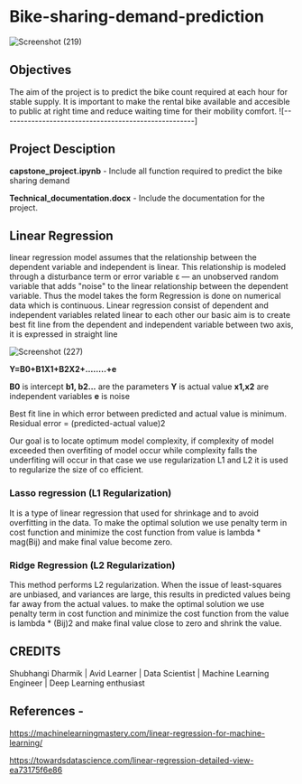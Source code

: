 # Bike-sharing-demand-prediction

![Screenshot (219)](https://user-images.githubusercontent.com/85070726/161031482-d62503d2-3243-4a9c-9b8c-516f383a947d.png)

## Objectives
The aim of the project is to predict the bike count required at each hour for stable supply. It is important to make the rental bike available and accesible to public at right time and reduce waiting time for their mobility comfort.
![-----------------------------------------------------]

## Project Desciption
**capstone_project.ipynb** - Include all function required to predict the bike sharing demand

**Technical_documentation.docx** - Include the documentation for the project.


## Linear Regression
linear regression model assumes that the relationship between the dependent variable and independent is linear. This relationship is modeled through a disturbance term or error variable ε — an unobserved random variable that adds "noise" to the linear relationship between the dependent variable. Thus the model takes the form
Regression is done on numerical data which is continuous.
Linear regression consist of dependent and independent variables related linear to each other
our basic aim is to create best fit line from the dependent and independent variable between two axis, it is expressed in straight line

![Screenshot (227)](https://user-images.githubusercontent.com/85070726/161062232-c2a2a1cc-3dd6-4aac-988f-f0ff85c588ad.png)


**Y=B0+B1X1+B2X2+……..+e**

**B0** is intercept 
**b1, b2...** are the parameters
**Y** is actual value
**x1,x2** are independent variables 
**e** is noise

Best fit line in which error between predicted and actual value is minimum. Residual error = (predicted-actual value)2

Our goal is to locate optimum model complexity, if complexity of model exceeded then overfiting of model occur while complexity falls the underfiting will occur in that case we use regularization L1 and L2 it is used to regularize the size of co efficient.

### Lasso regression (L1 Regularization)
It is a type of linear regression that used for shrinkage and to avoid overfitting in the data. To make the optimal solution we use penalty term in cost function and minimize the cost function from value is lambda * mag(Bij) and make final value become zero.

### Ridge Regression (L2 Regularization)
This method performs L2 regularization. When the issue of least-squares are unbiased, and variances are large, this results in predicted values being far away from the actual values. to make the optimal solution we use penalty term in cost function and minimize the cost function from the value is lambda * (Bij)2 and make final value close to zero and shrink the value.

## CREDITS 


 Shubhangi Dharmik | Avid Learner | Data Scientist | Machine Learning Engineer | Deep Learning enthusiast


## References - 

https://machinelearningmastery.com/linear-regression-for-machine-learning/

https://towardsdatascience.com/linear-regression-detailed-view-ea73175f6e86
